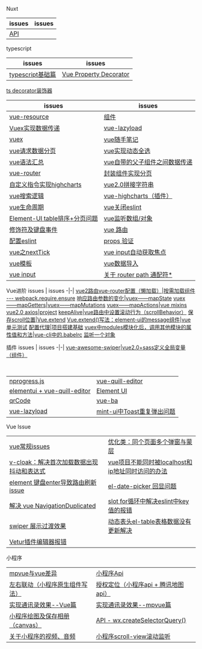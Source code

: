 Nuxt

issues | issues
-|-|
[API](https://github.com/Narutocc/Vue/issues/84)|

typescript

issues | issues
-|-|
[typescript基础篇](https://github.com/Narutocc/Vue/issues/75)|[Vue Property Decorator](https://github.com/Narutocc/Vue/issues/76)
[ts decorator装饰器](https://github.com/Narutocc/Vue/issues/79)


issues | issues
-|-|
[vue-resource](https://github.com/Narutocc/Vue/issues/1)|[组件](https://github.com/Narutocc/Vue/issues/2)
[Vuex实现数据传递](https://github.com/Narutocc/Vue/issues/3)|[vue-lazyload](https://github.com/Narutocc/Vue/issues/4)
[vuex](https://github.com/Narutocc/Vue/issues/5)|[vue随手笔记](https://github.com/Narutocc/Vue/issues/6)
[vue请求数据分页](https://github.com/Narutocc/Vue/issues/7)|[vue实现动态全选](https://github.com/Narutocc/Vue/issues/8)
[vue语法汇总](https://github.com/Narutocc/Vue/issues/9)|[vue自带的父子组件之间数据传递](https://github.com/Narutocc/Vue/issues/10)
[vue-router](https://github.com/Narutocc/Vue/issues/11)|[封装组件实现分页](https://github.com/Narutocc/Vue/issues/12)
[自定义指令实现highcharts](https://github.com/Narutocc/Vue/issues/13)|[vue2.0拼接字符串](https://github.com/Narutocc/Vue/issues/14)
[vue搜索逻辑](https://github.com/Narutocc/Vue/issues/15)|[vue-highcharts（插件）](https://github.com/Narutocc/Vue/issues/16)
[vue生命周期](https://github.com/Narutocc/Vue/issues/17)|[vue关闭eslint](https://github.com/Narutocc/Vue/issues/18)
[Element-UI table排序+分页问题](https://github.com/Narutocc/Vue/issues/19)|[vue监听数组/对象](https://github.com/Narutocc/Vue/issues/20)
[修饰符及键盘事件](https://github.com/Narutocc/Vue/issues/28)|[vue 路由](https://github.com/Narutocc/Vue/issues/32)
[配置eslint](https://github.com/Narutocc/Vue/issues/40)|[props 验证](https://github.com/Narutocc/Vue/issues/46)
[vue之nextTick](https://github.com/Narutocc/Vue/issues/48)|[vue input自动获取焦点](https://github.com/Narutocc/Vue/issues/49)
[vue模板](https://github.com/Narutocc/Vue/issues/52)|[vue数据导入](https://github.com/Narutocc/Vue/issues/67)
[vue input](https://github.com/Narutocc/Vue/issues/74)|[关于 router path 通配符*](https://github.com/Narutocc/Vue/issues/77)

Vue进阶
issues | issues
-|-|
[vue2路由vue-router配置（懒加载）](https://github.com/Narutocc/Vue/issues/21)|[按需加载组件 --- webpack.require.ensure](https://github.com/Narutocc/Vue/issues/22)
[响应路由参数的变化](https://github.com/Narutocc/Vue/issues/23)|[vuex——mapState](https://github.com/Narutocc/Vue/issues/25)
[vuex——mapGetters](https://github.com/Narutocc/Vue/issues/24)|[vuex——mapMutations](https://github.com/Narutocc/Vue/issues/26)
[vuex——mapActions](https://github.com/Narutocc/Vue/issues/27)|[vue mixins](https://github.com/Narutocc/Vue/issues/29)
[vue2.0 axios](https://github.com/Narutocc/Vue/issues/34)|[project](https://github.com/Narutocc/Vue/issues/38)
[keepAlive](https://github.com/Narutocc/Vue/issues/41)|[vue路由中设置滚动行为（scrollBehavior）](https://github.com/Narutocc/Vue/issues/42)
[保存scroll位置](https://github.com/Narutocc/Vue/issues/43)|[Vue.extend](https://github.com/Narutocc/Vue/issues/62)
[Vue.extend()写法：element-ui的message组件](https://github.com/Narutocc/Vue/issues/63)|[vue单元测试](https://github.com/Narutocc/Vue/issues/64)
[配置代理](https://github.com/Narutocc/Vue/issues/69)|[项目搭建基础](https://github.com/Narutocc/Vue/issues/72)
[vuex中modules模块化后，调用其他模块的属性值和方法](https://github.com/Narutocc/Vue/issues/78)|[vue-cli中的.babelrc](https://github.com/Narutocc/Vue/issues/85)
[监听一个对象](https://github.com/Narutocc/Vue/issues/87)

插件
issues | issues
-|-|
[vue-awesome-swiper](https://github.com/Narutocc/Vue/issues/30)|[vue2.0+sass定义全局变量（组件）](https://github.com/Narutocc/Vue/issues/31)

<table>
  <tr>
   <td><a href="https://github.com/Narutocc/Vue/issues/33"/>nprogress.js</td>
   <td><a href="https://github.com/Narutocc/Vue/issues/35"/>vue-quill-editor</td>
  </tr>
  <tr>
   <td><a href="https://github.com/Narutocc/Vue/issues/36"/>elementui + vue-quill-editor</td>
   <td><a href="https://github.com/Narutocc/Vue/issues/37"/>Element UI</td>
  </tr>
  <tr>
   <td><a href="https://github.com/Narutocc/Vue/issues/39"/>qrCode</td>
   <td><a href="https://github.com/Narutocc/Vue/issues/50"/>vue-ba</td>
  </tr>
  <tr>
   <td><a href="https://github.com/Narutocc/Vue/issues/51"/>vue-lazyload</td>
   <td><a href="https://github.com/Narutocc/Vue/issues/57"/>mint-ui中Toast重复弹出问题</td>
  </tr>
</table>
<div>Vue Issue</div>
<table>
  <tr>
   <td><a href="https://github.com/Narutocc/Vue/issues/44"/>vue常规issues</td>
   <td><a href="https://github.com/Narutocc/Vue/issues/45"/>优化类：同个页面多个弹窗与蒙层</td>
  </tr>
  <tr>
   <td><a href="https://github.com/Narutocc/Vue/issues/47"/>v-cloak：解决首次加载数据出现抖动和表达式</td>
   <td><a href="https://github.com/Narutocc/Vue/issues/58"/>vue项目不能同时被localhost和ip地址同时访问的办法</td>
  </tr>
  <tr>
   <td><a href="https://github.com/Narutocc/Vue/issues/68"/>element 键盘enter导致路由刷新issue</td>
   <td><a href="https://github.com/Narutocc/Vue/issues/70"/>el-date-picker 回显问题</td>
  </tr>
  <tr>
   <td><a href="https://github.com/Narutocc/Vue/issues/71"/>解决 vue NavigationDuplicated</td>
   <td><a href="https://github.com/Narutocc/Vue/issues/73"/>slot for循环中解决eslint中key值的报错</td>
  </tr>
  <tr>
   <td><a href="https://github.com/Narutocc/Vue/issues/86"/>swiper 展示过渡效果</td>
    <td><a href="https://github.com/Narutocc/Vue/issues/88"/>动态表头el-table表格数据没有更新解决</td>
  </tr>
  <tr>
   <td><a href="https://github.com/Narutocc/Vue/issues/89"/>Vetur插件编辑器报错</td>
  </tr>
</table>
<div>小程序</div>
<table>
  <tr>
   <td><a href="https://github.com/Narutocc/Vue/issues/53"/>mpvue与vue差异</td>
   <td><a href="https://github.com/Narutocc/Vue/issues/54"/>小程序Api</td>
  </tr>
  <tr>
   <td><a href="https://github.com/Narutocc/Vue/issues/55"/>左右联动（小程序原生组件写法）</td>
   <td><a href="https://github.com/Narutocc/Vue/issues/56"/>授权定位（小程序api + 腾讯地图api）</td>
  </tr>
  <tr>
   <td><a href="https://github.com/Narutocc/Vue/issues/59"/>实现通讯录效果--Vue篇</td>
   <td><a href="https://github.com/Narutocc/Vue/issues/60"/>实现通讯录效果--mpvue篇</td>
  </tr>
  <tr>
   <td><a href="https://github.com/Narutocc/Vue/issues/61"/>小程序绘图及保存相册（canvas）</td>
   <td><a href="https://github.com/Narutocc/Vue/issues/65"/>API - wx.createSelectorQuery()</td>
  </tr>
  <tr>
   <td><a href="https://github.com/Narutocc/Vue/issues/66"/>关于小程序的视频、音频</td>
   <td><a href="https://github.com/Narutocc/Vue/issues/80"/>小程序scroll-view滚动监听</td>
  </tr>
</table>
